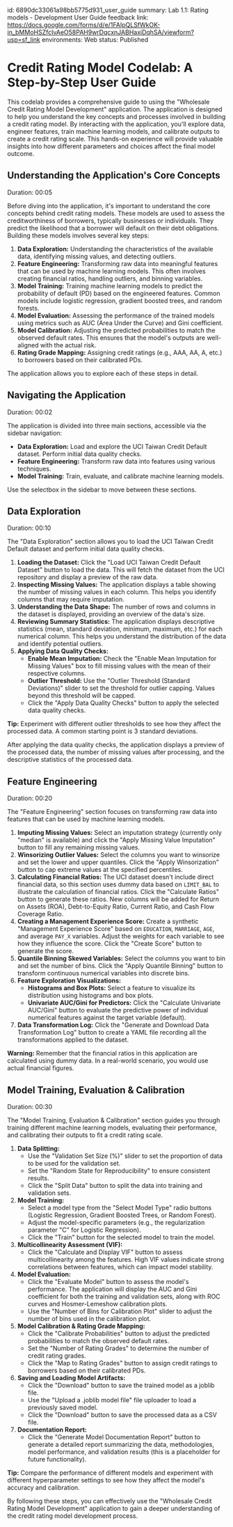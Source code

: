 id: 6890dc33061a98bb5775d931_user_guide
summary: Lab 1.1: Rating models - Development User Guide
feedback link: https://docs.google.com/forms/d/e/1FAIpQLSfWkOK-in_bMMoHSZfcIvAeO58PAH9wrDqcxnJABHaxiDqhSA/viewform?usp=sf_link
environments: Web
status: Published
# Credit Rating Model Codelab: A Step-by-Step User Guide

This codelab provides a comprehensive guide to using the "Wholesale Credit Rating Model Development" application. The application is designed to help you understand the key concepts and processes involved in building a credit rating model. By interacting with the application, you'll explore data, engineer features, train machine learning models, and calibrate outputs to create a credit rating scale. This hands-on experience will provide valuable insights into how different parameters and choices affect the final model outcome.

## Understanding the Application's Core Concepts
Duration: 00:05

Before diving into the application, it's important to understand the core concepts behind credit rating models. These models are used to assess the creditworthiness of borrowers, typically businesses or individuals. They predict the likelihood that a borrower will default on their debt obligations. Building these models involves several key steps:

1.  **Data Exploration:** Understanding the characteristics of the available data, identifying missing values, and detecting outliers.
2.  **Feature Engineering:** Transforming raw data into meaningful features that can be used by machine learning models. This often involves creating financial ratios, handling outliers, and binning variables.
3.  **Model Training:** Training machine learning models to predict the probability of default (PD) based on the engineered features. Common models include logistic regression, gradient boosted trees, and random forests.
4.  **Model Evaluation:** Assessing the performance of the trained models using metrics such as AUC (Area Under the Curve) and Gini coefficient.
5.  **Model Calibration:** Adjusting the predicted probabilities to match the observed default rates. This ensures that the model's outputs are well-aligned with the actual risk.
6.  **Rating Grade Mapping:** Assigning credit ratings (e.g., AAA, AA, A, etc.) to borrowers based on their calibrated PDs.

The application allows you to explore each of these steps in detail.

## Navigating the Application
Duration: 00:02

The application is divided into three main sections, accessible via the sidebar navigation:

*   **Data Exploration:** Load and explore the UCI Taiwan Credit Default dataset. Perform initial data quality checks.
*   **Feature Engineering:** Transform raw data into features using various techniques.
*   **Model Training:** Train, evaluate, and calibrate machine learning models.

Use the selectbox in the sidebar to move between these sections.

## Data Exploration
Duration: 00:10

The "Data Exploration" section allows you to load the UCI Taiwan Credit Default dataset and perform initial data quality checks.

1.  **Loading the Dataset:** Click the "Load UCI Taiwan Credit Default Dataset" button to load the data. This will fetch the dataset from the UCI repository and display a preview of the raw data.
2.  **Inspecting Missing Values:** The application displays a table showing the number of missing values in each column. This helps you identify columns that may require imputation.
3.  **Understanding the Data Shape:**  The number of rows and columns in the dataset is displayed, providing an overview of the data's size.
4.  **Reviewing Summary Statistics:**  The application displays descriptive statistics (mean, standard deviation, minimum, maximum, etc.) for each numerical column. This helps you understand the distribution of the data and identify potential outliers.
5.  **Applying Data Quality Checks:**
    *   **Enable Mean Imputation:** Check the "Enable Mean Imputation for Missing Values" box to fill missing values with the mean of their respective columns.
    *   **Outlier Threshold:** Use the "Outlier Threshold (Standard Deviations)" slider to set the threshold for outlier capping. Values beyond this threshold will be capped.
    *   Click the "Apply Data Quality Checks" button to apply the selected data quality checks.

<aside class="positive">
<b>Tip:</b> Experiment with different outlier thresholds to see how they affect the processed data. A common starting point is 3 standard deviations.
</aside>

After applying the data quality checks, the application displays a preview of the processed data, the number of missing values after processing, and the descriptive statistics of the processed data.

## Feature Engineering
Duration: 00:20

The "Feature Engineering" section focuses on transforming raw data into features that can be used by machine learning models.

1.  **Imputing Missing Values:** Select an imputation strategy (currently only "median" is available) and click the "Apply Missing Value Imputation" button to fill any remaining missing values.
2.  **Winsorizing Outlier Values:** Select the columns you want to winsorize and set the lower and upper quantiles. Click the "Apply Winsorization" button to cap extreme values at the specified percentiles.
3.  **Calculating Financial Ratios:** The UCI dataset doesn't include direct financial data, so this section uses dummy data based on `LIMIT_BAL` to illustrate the calculation of financial ratios. Click the "Calculate Ratios" button to generate these ratios. New columns will be added for Return on Assets (ROA), Debt-to-Equity Ratio, Current Ratio, and Cash Flow Coverage Ratio.
4.  **Creating a Management Experience Score:** Create a synthetic "Management Experience Score" based on `EDUCATION`, `MARRIAGE`, `AGE`, and average `PAY_X` variables. Adjust the weights for each variable to see how they influence the score. Click the "Create Score" button to generate the score.
5.  **Quantile Binning Skewed Variables:** Select the columns you want to bin and set the number of bins. Click the "Apply Quantile Binning" button to transform continuous numerical variables into discrete bins.
6.  **Feature Exploration Visualizations:**
    *   **Histograms and Box Plots:** Select a feature to visualize its distribution using histograms and box plots.
    *   **Univariate AUC/Gini for Predictors:** Click the "Calculate Univariate AUC/Gini" button to evaluate the predictive power of individual numerical features against the target variable (default).
7.  **Data Transformation Log:** Click the "Generate and Download Data Transformation Log" button to create a YAML file recording all the transformations applied to the dataset.

<aside class="negative">
<b>Warning:</b> Remember that the financial ratios in this application are calculated using dummy data. In a real-world scenario, you would use actual financial figures.
</aside>

## Model Training, Evaluation & Calibration
Duration: 00:30

The "Model Training, Evaluation & Calibration" section guides you through training different machine learning models, evaluating their performance, and calibrating their outputs to fit a credit rating scale.

1.  **Data Splitting:**
    *   Use the "Validation Set Size (%)" slider to set the proportion of data to be used for the validation set.
    *   Set the "Random State for Reproducibility" to ensure consistent results.
    *   Click the "Split Data" button to split the data into training and validation sets.
2.  **Model Training:**
    *   Select a model type from the "Select Model Type" radio buttons (Logistic Regression, Gradient Boosted Trees, or Random Forest).
    *   Adjust the model-specific parameters (e.g., the regularization parameter "C" for Logistic Regression).
    *   Click the "Train" button for the selected model to train the model.
3.  **Multicollinearity Assessment (VIF):**
    *   Click the "Calculate and Display VIF" button to assess multicollinearity among the features. High VIF values indicate strong correlations between features, which can impact model stability.
4.  **Model Evaluation:**
    *   Click the "Evaluate Model" button to assess the model's performance. The application will display the AUC and Gini coefficient for both the training and validation sets, along with ROC curves and Hosmer-Lemeshow calibration plots.
    *   Use the "Number of Bins for Calibration Plot" slider to adjust the number of bins used in the calibration plot.
5.  **Model Calibration & Rating Grade Mapping:**
    *   Click the "Calibrate Probabilities" button to adjust the predicted probabilities to match the observed default rates.
    *   Set the "Number of Rating Grades" to determine the number of credit rating grades.
    *   Click the "Map to Rating Grades" button to assign credit ratings to borrowers based on their calibrated PDs.
6.  **Saving and Loading Model Artifacts:**
    *   Click the "Download" button to save the trained model as a joblib file.
    *   Use the "Upload a .joblib model file" file uploader to load a previously saved model.
    *   Click the "Download" button to save the processed data as a CSV file.
7.  **Documentation Report:**
    *   Click the "Generate Model Documentation Report" button to generate a detailed report summarizing the data, methodologies, model performance, and validation results (this is a placeholder for future functionality).

<aside class="positive">
<b>Tip:</b> Compare the performance of different models and experiment with different hyperparameter settings to see how they affect the model's accuracy and calibration.
</aside>

By following these steps, you can effectively use the "Wholesale Credit Rating Model Development" application to gain a deeper understanding of the credit rating model development process.

